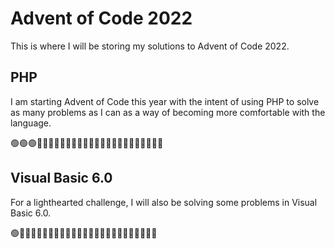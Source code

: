 # Advent of Code 2022

This is where I will be storing my solutions to Advent of Code 2022.

## PHP

I am starting Advent of Code this year with the intent of using PHP to solve as many problems as I can as a way of becoming more comfortable with the language.


🟢🟢🟢🔴🔴🔴🔴🔴🔴🔴🔴🔴🔴🔴🔴🔴🔴🔴🔴🔴🔴🔴🔴🔴🔴

## Visual Basic 6.0

For a lighthearted challenge, I will also be solving some problems in Visual Basic 6.0.

🟢🔴🔴🔴🔴🔴🔴🔴🔴🔴🔴🔴🔴🔴🔴🔴🔴🔴🔴🔴🔴🔴🔴🔴🔴